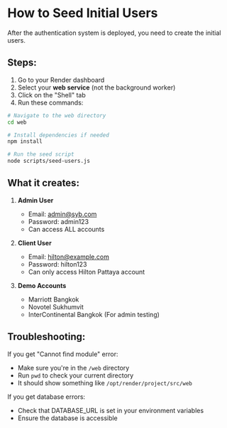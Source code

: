 # How to Seed Initial Users

After the authentication system is deployed, you need to create the initial users.

## Steps:

1. Go to your Render dashboard
2. Select your **web service** (not the background worker)
3. Click on the "Shell" tab
4. Run these commands:

```bash
# Navigate to the web directory
cd web

# Install dependencies if needed
npm install

# Run the seed script
node scripts/seed-users.js
```

## What it creates:

1. **Admin User**
   - Email: admin@syb.com
   - Password: admin123
   - Can access ALL accounts

2. **Client User**
   - Email: hilton@example.com
   - Password: hilton123
   - Can only access Hilton Pattaya account

3. **Demo Accounts**
   - Marriott Bangkok
   - Novotel Sukhumvit
   - InterContinental Bangkok
   (For admin testing)

## Troubleshooting:

If you get "Cannot find module" error:
- Make sure you're in the `/web` directory
- Run `pwd` to check your current directory
- It should show something like `/opt/render/project/src/web`

If you get database errors:
- Check that DATABASE_URL is set in your environment variables
- Ensure the database is accessible